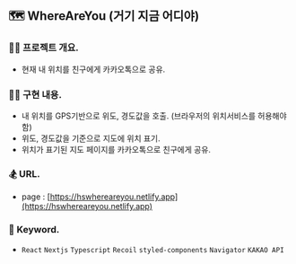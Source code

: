 ## 🗺 WhereAreYou (거기 지금 어디야)

### 🧑‍💻 프로젝트 개요.

- 현재 내 위치를 친구에게 카카오톡으로 공유.

### 👩‍🚀 구현 내용.

- 내 위치를 GPS기반으로 위도, 경도값을 호출. (브라우저의 위치서비스를 허용해야 함)
- 위도, 경도값을 기준으로 지도에 위치 표기.
- 위치가 표기된 지도 페이지를 카카오톡으로 친구에게 공유.

### 🏂 URL.

- page : [https://hswhereareyou.netlify.app](https://hswhereareyou.netlify.app)

### 🪬 Keyword.

- `React` `Nextjs` `Typescript` `Recoil` `styled-components` `Navigator` `KAKAO API`
